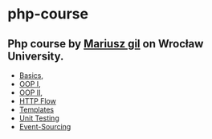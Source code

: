 # php-course

## Php course by [Mariusz gil](https://github.com/mariuszgil/designing-and-implementing-php-apps-course) on Wrocław University.

- [Basics](01-diamond-words),
- [OOP I](02-money-value-object),
- [OOP II](03-rest-api),
- [HTTP Flow](4-Http-Flow)
- [Templates](5-Templates)
- [Unit Testing](6-Unit-Testing)
- [Event-Sourcing](7-Event-Sourcing)